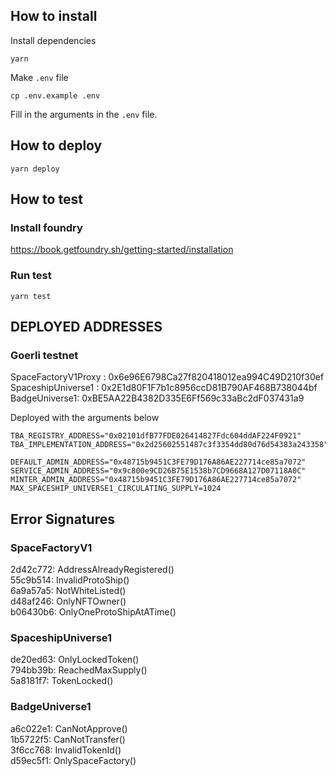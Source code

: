 
## How to install
Install dependencies
```
yarn
```
Make `.env` file
```
cp .env.example .env
```
Fill in the arguments in the `.env` file. 

## How to deploy
```
yarn deploy
```

## How to test
### Install foundry  
https://book.getfoundry.sh/getting-started/installation
### Run test  
```
yarn test
```


## DEPLOYED ADDRESSES

### Goerli testnet

SpaceFactoryV1Proxy : 0x6e96E6798Ca27f820418012ea994C49D210f30ef  
SpaceshipUniverse1 : 0x2E1d80F1F7b1c8956ccD81B790AF468B738044bf  
BadgeUniverse1: 0xBE5AA22B4382D335E6Ff569c33aBc2dF037431a9  

Deployed with the arguments below
```
TBA_REGISTRY_ADDRESS="0x02101dfB77FDE026414827Fdc604ddAF224F0921"
TBA_IMPLEMENTATION_ADDRESS="0x2d25602551487c3f3354dd80d76d54383a243358"

DEFAULT_ADMIN_ADDRESS="0x48715b9451C3FE79D176A86AE227714ce85a7072"
SERVICE_ADMIN_ADDRESS="0x9c800e9CD26B75E1538b7CD9668A127D07118A0C"
MINTER_ADMIN_ADDRESS="0x48715b9451C3FE79D176A86AE227714ce85a7072"
MAX_SPACESHIP_UNIVERSE1_CIRCULATING_SUPPLY=1024
```

## Error Signatures

### SpaceFactoryV1
2d42c772: AddressAlreadyRegistered()  
55c9b514: InvalidProtoShip()  
6a9a57a5: NotWhiteListed()  
d48af246: OnlyNFTOwner()  
b06430b6: OnlyOneProtoShipAtATime()  

### SpaceshipUniverse1
de20ed63: OnlyLockedToken()  
794bb39b: ReachedMaxSupply()  
5a8181f7: TokenLocked()  

### BadgeUniverse1
a6c022e1: CanNotApprove()  
1b5722f5: CanNotTransfer()  
3f6cc768: InvalidTokenId()  
d59ec5f1: OnlySpaceFactory()  
